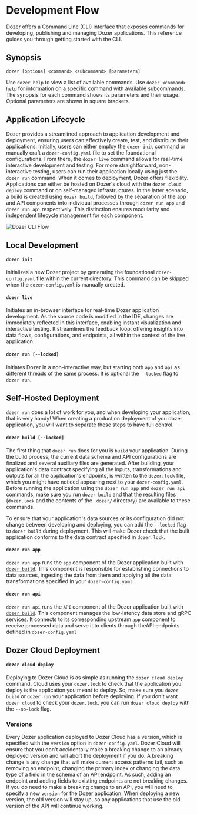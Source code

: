 # Development Flow
Dozer offers a Command Line (CLI) Interface that exposes commands for developing, publishing and managing Dozer applications. This reference guides you through getting started with the CLI.

## Synopsis
```
dozer [options] <command> <subcommand> [parameters]
```
Use `dozer help` to view a list of available commands. Use `dozer <command> help` for information on a specific command with available subcommands. The synopsis for each command shows its parameters and their usage. Optional parameters are shown in square brackets.

## Application Lifecycle
Dozer provides a streamlined approach to application development and deployment, ensuring users can effectively create, test, and distribute their applications. Initially, users can either employ the `dozer init` command or manually craft a `dozer-config.yaml` file to set the foundational configurations. From there, the `dozer live` command allows for real-time interactive development and testing. For more straightforward, non-interactive testing, users can run their application locally using just the `dozer run` command. When it comes to deployment, Dozer offers flexibility. Applications can either be hosted on Dozer's cloud with the `dozer cloud deploy` command or on self-managed infrastructures. In the latter scenario, a build is created using `dozer build`, followed by the separation of the app and API components into individual processes through `dozer run app` and `dozer run api` respectively. This distinction ensures modularity and independent lifecycle management for each component.

![Dozer CLI Flow](@site/static/docs/cli.svg)

## Local Development

#### `dozer init`
Initializes a new Dozer project by generating the foundational `dozer-config.yaml` file within the current directory. This command can be skipped when the `dozer-config.yaml` is manually created.

#### `dozer live`
Initiates an in-browser interface for real-time Dozer application development. As the source code is modified in the IDE, changes are immediately reflected in this interface, enabling instant visualization and interactive testing. It streamlines the feedback loop, offering insights into data flows, configurations, and endpoints, all within the context of the live application.

#### `dozer run [--locked]`
Initiates Dozer in a non-interactive way, but starting both `app` and `api` as different threads of the same process. It is optional the `--locked` flag to `dozer run`.

## Self-Hosted Deployment

`dozer run` does a lot of work for you, and when developing your application, that is very handy! When creating a production deployment of you dozer application, you will want to separate these steps to have full control.

#### `dozer build [--locked]`
The first thing that `dozer run` does for you is `build` your application. During the build process, the current data schema and API configurations are finalized and several auxiliary files are generated. 
After building, your application's data contract specifying all the inputs, transformations and outputs for all the application's endpoints, is written to the `dozer.lock` file, which you might have noticed appearing next to your `dozer-config.yaml`. 
Before running the application using the `dozer run app` and `dozer run api` commands, make sure you run `dozer build` and that the resulting files (`dozer.lock` and the contents of the `.dozer/` directory) are available to these commands.

To ensure that your application's data sources or its configuration did not change between developing and deploying, you can add the `--locked` flag to `dozer build` during deployment. This will make Dozer check that the built application conforms to the data contract specified in `dozer.lock`.

#### `dozer run app`
`dozer run app` runs the `app` component of the Dozer application built with [`dozer build`]. 
This component is responsible for establishing connections to data sources, ingesting the data from them and applying all the data transformations specified in your `dozer-config.yaml`.

#### `dozer run api`
`dozer run api` runs the `API` component of the Dozer application built with [`dozer build`]. 
This component manages the low-latency data store and gRPC services. It connects to its corresponding upstream `app` component to receive processed data and serve it to clients through theAPI endpoints defined in `dozer-config.yaml`


## Dozer Cloud Deployment

#### `dozer cloud deploy`
Deploying to Dozer Cloud is as simple as running the `dozer cloud deploy` command.
Cloud uses your `dozer.lock` to check that the application you deploy is the application you meant to deploy. So, make sure you `dozer build` or `dozer run` your application before deploying. If you don't want `dozer cloud` to check your `dozer.lock`, you can run `dozer cloud deploy` with the `--no-lock` flag.


### Versions
Every Dozer application deployed to Dozer Cloud has a version, which is specified with the `version` option in `dozer-config.yaml`.
Dozer Cloud will ensure that you don't accidentally make a breaking change to an already deployed version and will abort the deployment if you do.
A breaking change is any change that will make current access patterns fail, such as removing an endpoint, changing the primary index or changing the
data type of a field in the schema of an API endpoint. As such, adding an endpoint and adding fields to existing endpoints are not breaking changes.
If you do need to make a breaking change to an API, you will need to specify a new `version` for the Dozer application. When deploying a new version, the old version will stay up, so any applications that use the old version of the API will continue working.

[`dozer build`]: #dozer-build---locked
